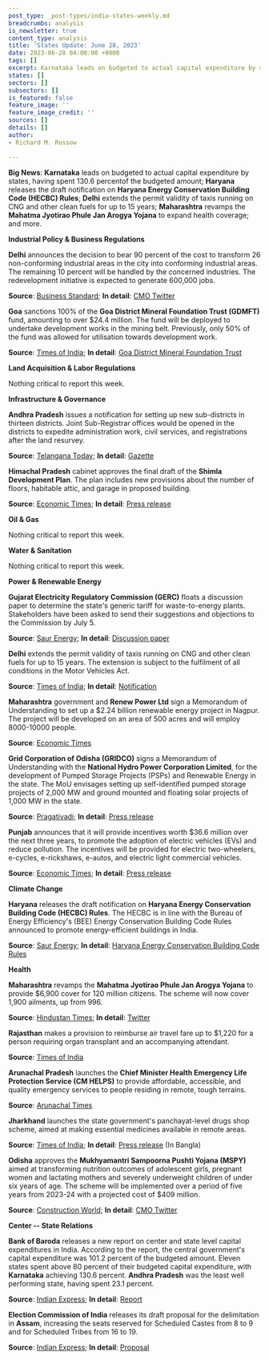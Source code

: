 ```yaml
---
post_type: _post-types/india-states-weekly.md
breadcrumbs: analysis
is_newsletter: true
content_type: analysis
title: 'States Update: June 28, 2023'
date: 2023-06-28 04:00:00 +0000
tags: []
excerpt: Karnataka leads on budgeted to actual capital expenditure by states, having spent 130.6 percent of the budgeted amount; Haryana releases the draft notification on Haryana Energy Conservation Building Code (HECBC) Rules; Delhi extends the permit validity of taxis running on CNG and other clean fuels for up to 15 years; Maharashtra revamps the Mahatma Jyotirao Phule Jan Arogya Yojana to expand health coverage; and more.
states: []
sectors: []
subsectors: []
is_featured: false
feature_image: ''
feature_image_credit: ''
sources: []
details: []
author:
- Richard M. Rossow

---
```

**Big News**: **Karnataka** leads on budgeted to actual capital expenditure by states, having spent 130.6 percentof the budgeted amount; **Haryana** releases the draft notification on **Haryana Energy Conservation Building Code (HECBC) Rules**; **Delhi** extends the permit validity of taxis running on CNG and other clean fuels for up to 15 years; **Maharashtra** revamps the **Mahatma Jyotirao Phule Jan Arogya Yojana** to expand health coverage; and more.

**Industrial Policy & Business Regulations**  

**Delhi** announces the decision to bear 90 percent of the cost to transform 26 non-conforming industrial areas in the city into conforming industrial areas. The remaining 10 percent will be handled by the concerned industries. The redevelopment initiative is expected to generate 600,000 jobs.

**Source**: [Business Standard](https://www.business-standard.com/india-news/delhi-to-bear-90-cost-to-convert-non-conforming-industrial-areas-cm-123062101275_1.html); **In detail**: [CMO Twitter](https://twitter.com/CMODelhi/status/1671459471749685249)

**Goa** sanctions 100% of the **Goa District Mineral Foundation Trust (GDMFT)** fund, amounting to over $24.4 million. The fund will be deployed to undertake development works in the mining belt. Previously, only 50% of the fund was allowed for utilisation towards development work.

**Source**: [Times of India](https://timesofindia.indiatimes.com/city/goa/goa-govt-unlocks-entire-rs-200cr-mineral-fund-for-development/articleshow/101199951.cms); **In detail**: [Goa District Mineral Foundation Trust](https://goaprintingpress.gov.in/downloads/2324/2324-12-SI-OG-0.pdf)

**Land Acquisition & Labor Regulations**  

Nothing critical to report this week. 

**Infrastructure & Governance**  

**Andhra Pradesh** issues a notification for setting up new sub-districts in thirteen districts. Joint Sub-Registrar offices would be opened in the districts to expedite administration work, civil services, and registrations after the land resurvey.

**Source**: [Telangana Today](https://telanganatoday.com/andhra-pradesh-government-announces-new-sub-districts); **In detail**: [Gazette](https://apegazette.cgg.gov.in/eGazetteSearch.do)

**Himachal Pradesh** cabinet approves the final draft of the **Shimla Development Plan**. The plan includes new provisions about the number of floors, habitable attic, and garage in proposed building.

**Source**: [Economic Times](https://infra.economictimes.indiatimes.com/news/urban-infrastructure/himachal-cabinet-approves-final-draft-of-shimla-development-plan/101121056); **In detail**: [Press release](http://himachalpr.gov.in/OneNews.aspx?Language=1&ID=27889)

**Oil & Gas**  

Nothing critical to report this week.  

**Water & Sanitation**  

Nothing critical to report this week.  

**Power & Renewable Energy**  

**Gujarat Electricity Regulatory Commission (GERC)** floats a discussion paper to determine the state's generic tariff for waste-to-energy plants. Stakeholders have been asked to send their suggestions and objections to the Commission by July 5.

**Source**: [Saur Energy](https://www.saurenergy.com/solar-energy-news/gujarat-proposes-new-generic-tariffs-for-waste-to-energy-plants); **In detail**: [Discussion paper](https://gercin.org/wp-content/uploads/2023/06/Final-Discussion-Paper-on-MSW.pdf)

**Delhi** extends the permit validity of taxis running on CNG and other clean fuels for up to 15 years. The extension is subject to the fulfilment of all conditions in the Motor Vehicles Act.

**Source**: [Times of India](https://timesofindia.indiatimes.com/city/delhi/15-yr-permit-for-cng-clean-energy-taxis/articleshow/101143671.cms); **In detail**: [Notification](https://twitter.com/kgahlot/status/1671131027006267393)

**Maharashtra** government and **Renew Power Ltd** sign a Memorandum of Understanding to set up a $2.24 billion renewable energy project in Nagpur. The project will be developed on an area of 500 acres and will employ 8000-10000 people.

**Source**: [Economic Times](https://energy.economictimes.indiatimes.com/news/renewable/maha-govt-renew-power-sign-mou-for-rs-20k-cr-project-in-nagpur/101229984)

**Grid Corporation of Odisha (GRIDCO)** signs a Memorandum of Understanding with the **National Hydro Power Corporation Limited**, for the development of Pumped Storage Projects (PSPs) and Renewable Energy in the state. The MoU envisages setting up self-identified pumped storage projects of 2,000 MW and ground mounted and floating solar projects of 1,000 MW in the state.

**Source**: [Pragativadi](https://pragativadi.com/nhpc-gridco-ink-mou-to-develop-2-gw-pumped-storage-1-gw-solar-energy-projects-in-odisha/); **In detail**: [Press release](https://pib.gov.in/PressReleseDetailm.aspx?PRID=1935018)

**Punjab** announces that it will provide incentives worth $36.6 million over the next three years, to promote the adoption of electric vehicles (EVs) and reduce pollution. The incentives will be provided for electric two-wheelers, e-cycles, e-rickshaws, e-autos, and electric light commercial vehicles.

**Source**: [Economic Times](https://energy.economictimes.indiatimes.com/news/power/punjab-announces-rs-300-crore-incentive-to-promote-use-of-electric-vehicles/101182984); **In detail**: [Press release](http://diprpunjab.gov.in/?q=content/incentives-worth-rs300-cr-be-given-encouraging-electric-vehicles-punjab-laljit-singh-bhullar)

**Climate Change**

**Haryana** releases the draft notification on **Haryana Energy Conservation Building Code (HECBC) Rules**. The HECBC is in line with the Bureau of Energy Efficiency's (BEE) Energy Conservation Building Code Rules announced to promote energy-efficient buildings in India.

**Source**: [Saur Energy](https://www.saurenergy.com/solar-energy-news/haryana-plans-to-make-re-installations-in-large-commercial-buildings-mandatory); **In detail**: [Haryana Energy Conservation Building Code Rules](http://www.indiaenvironmentportal.org.in/files/file/haryana%20energy%20conservation%20building%20code%20rules%202022.pdf)       

**Health**   

**Maharashtra** revamps the **Mahatma Jyotirao Phule Jan Arogya Yojana** to provide $6,900 cover for 120 million citizens. The scheme will now cover 1,900 ailments, up from 996.

**Source**: [Hindustan Times](https://www.hindustantimes.com/cities/others/maharashtra-becomes-first-state-in-india-to-introduce-universal-healthcare-policy-101687548367220.html); **In detail**: [Twitter](https://twitter.com/TanajiSawant4MH/status/1674020692390731777?s=20)

**Rajasthan** makes a provision to reimburse air travel fare up to $1,220 for a person requiring organ transplant and an accompanying attendant.

**Source**: [Times of India](https://timesofindia.indiatimes.com/city/jaipur/govt-announces-1l-airfare-for-travel-for-organ-transplant/articleshow/101230810.cms)

**Arunachal Pradesh** launches the **Chief Minister Health Emergency Life Protection Service (CM HELPS)** to provide affordable, accessible, and quality emergency services to people residing in remote, tough terrains.

**Source**: [Arunachal Times](https://arunachaltimes.in/index.php/2023/06/21/cm-health-emergency-life-protection-service-launched/)

**Jharkhand** launches the state government's panchayat-level drugs shop scheme, aimed at making essential medicines available in remote areas.

**Source**: [Times of India](https://timesofindia.indiatimes.com/india/hemant-soren-launches-jharkhand-govts-key-panchayat-level-medicine-scheme/articleshow/101115462.cms); **In detail**: [Press release](http://prdjharkhand.in/iprd/view_press_release_photo.php?prid=322373) (In Bangla)

**Odisha** approves the **Mukhyamantri Sampoorna Pushti Yojana (MSPY)** aimed at transforming nutrition outcomes of adolescent girls, pregnant women and lactating mothers and severely underweight children of under six years of age. The scheme will be implemented over a period of five years from 2023-24 with a projected cost of $409 million.

**Source**: [Construction World](https://www.constructionworld.in/policy-updates-and-economic-news/odisha-approves-15-key-rural-projects/41936); **In detail**: [CMO Twitter](https://twitter.com/CMO_Odisha/status/1671521576326512643)

**Center -- State Relations**  

**Bank of Baroda** releases a new report on center and state level capital expenditures in India. According to the report, the central government's capital expenditure was 101.2 percent of the budgeted amount. Eleven states spent above 80 percent of their budgeted capital expenditure, with **Karnataka** achieving 130.6 percent. **Andhra Pradesh** was the least well performing state, having spent 23.1 percent.

**Source**: [Indian Express](https://indianexpress.com/article/business/14-states-achieve-less-than-75-of-capex-targets-in-fy23-bob-report-8684695/); **In detail**: [Report](https://www.bankofbaroda.in/-/media/project/bob/countrywebsites/india/economic-scenario/thematic-reports/23-06/states-have-underperfomed-on-capex-22-06.pdf)

**Election Commission of India** releases its draft proposal for the delimitation in **Assam**, increasing the seats reserved for Scheduled Castes from 8 to 9 and for Scheduled Tribes from 16 to 19.

**Source**: [Indian Express](https://indianexpress.com/article/india/ec-assam-delimitation-proposal-lok-sabha-seats-8675572/); **In detail**: [Proposal](https://eci.gov.in/files/file/15051-draft-delimitation-proposal-for-assembly-and-parliamentary-constituencies-in-state-of-assam/)
